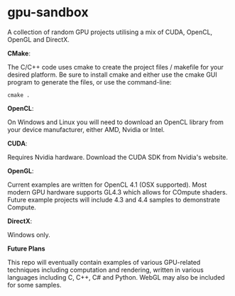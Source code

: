 gpu-sandbox
=======

A collection of random GPU projects utilising a mix of CUDA, OpenCL, OpenGL and DirectX.

**CMake**:

  The C/C++ code uses cmake to create the project files / makefile for your desired platform. Be sure to install cmake and either use the cmake GUI program to generate the files, or use the command-line:
  
    cmake .

**OpenCL**:

  On Windows and Linux you will need to download an OpenCL library from your device manufacturer, either AMD, Nvidia or Intel.
  
**CUDA**:

  Requires Nvidia hardware. Download the CUDA SDK from Nvidia's website.
  
**OpenGL**:

  Current examples are written for OpenCL 4.1 (OSX supported). Most modern GPU hardware supports GL4.3 which allows for COmpute shaders. Future example projects will include 4.3 and 4.4 samples to demonstrate Compute.
  
**DirectX**:

  Windows only.
  
**Future Plans**

  This repo will eventually contain examples of various GPU-related techniques including computation and rendering, written in various languages including C, C++, C# and Python.
  WebGL may also be included for some samples.
